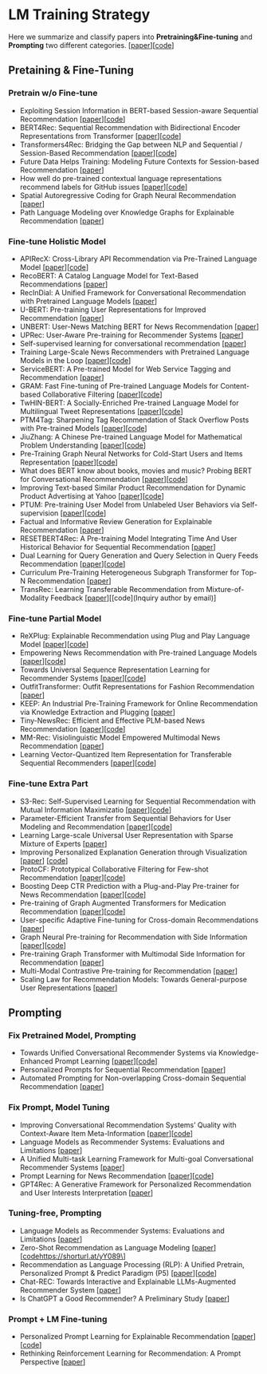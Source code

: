 # LM Training Strategy
Here we summarize and classify papers into **Pretraining&Fine-tuning** and **Prompting** two different categories.
\[[paper]()\]\[[code]()\]

## Pretaining & Fine-Tuning
### Pretrain w/o Fine-tune
+ Exploiting Session Information in BERT-based Session-aware Sequential Recommendation \[[paper](https://shorturl.at/EFPSZ)\]\[[code](https://github.com/theeluwin/session-aware-bert4rec)\]
+ BERT4Rec: Sequential Recommendation with Bidirectional Encoder Representations from Transformer \[[paper](https://shorturl.at/guAET)\]\[[code](https://github.com/FeiSun/BERT4Rec)\]
+ Transformers4Rec: Bridging the Gap between NLP and Sequential / Session-Based Recommendation \[[paper](https://shorturl.at/coESX)\]\[[code](https://github.com/NVIDIA-Merlin/Transformers4Rec/)\]
+ Future Data Helps Training: Modeling Future Contexts for Session-based Recommendation \[[paper](https://shorturl.at/pDY25)\]
+ How well do pre-trained contextual language representations recommend labels for GitHub issues \[[paper](https://shorturl.at/dlJ69)\]\[[code](https://bitbucket.org/jstzwj/lms4githubissue/src/master/data_view.7z)\]
+ Spatial Autoregressive Coding for Graph Neural Recommendation \[[paper](https://arxiv.org/abs/2205.09489)\]
+ Path Language Modeling over Knowledge Graphs for Explainable Recommendation \[[paper](https://dl.acm.org/doi/abs/10.1145/3485447.3511937)\]

### Fine-tune Holistic Model
+ APIRecX: Cross-Library API Recommendation via Pre-Trained Language Model \[[paper](https://aclanthology.org/2021.emnlp-main.275/)\]\[[code](https://github.com/yuningkang/APIRecX)\]
+ RecoBERT: A Catalog Language Model for Text-Based Recommendations \[[paper](https://arxiv.org/pdf/2009.13292.pdf)\]
+ RecInDial: A Unified Framework for Conversational Recommendation with Pretrained Language Models \[[paper](https://aclanthology.org/2022.aacl-main.37.pdf)\]
+ U-BERT: Pre-training User Representations for Improved Recommendation \[[paper](https://ojs.aaai.org/index.php/AAAI/article/view/16557)\]
+ UNBERT: User-News Matching BERT for News Recommendation \[[paper](https://www.ijcai.org/proceedings/2021/0462.pdf)\]
+ UPRec: User-Aware Pre-training for Recommender Systems \[[paper](https://arxiv.org/abs/2102.10989)\]
+ Self-supervised learning for conversational recommendation \[[paper](https://shorturl.at/nyAJV)\]
+ Training Large-Scale News Recommenders with Pretrained Language Models in the Loop \[[paper](https://dl.acm.org/doi/abs/10.1145/3534678.3539120)\]\[[code](https://github.com/Microsoft/SpeedyRec)\]
+ ServiceBERT: A Pre-trained Model for Web Service Tagging and Recommendation \[[paper](https://link.springer.com/chapter/10.1007/978-3-030-91431-8_29)\]
+ GRAM: Fast Fine-tuning of Pre-trained Language Models for Content-based Collaborative Filtering \[[paper](https://arxiv.org/abs/2204.04179)\]\[[code](https://github.com/yoonseok312/GRAM)\]
+ TwHIN-BERT: A Socially-Enriched Pre-trained Language Model for Multilingual Tweet Representations \[[paper](https://arxiv.org/abs/2209.07562)\]\[[code](https://github.com/xinyangz/TwHIN-BERT)\]
+ PTM4Tag: Sharpening Tag Recommendation of Stack Overflow Posts with Pre-trained Models \[[paper](https://dl.acm.org/doi/abs/10.1145/3524610.3527897)\]\[[code](https://github.com/soarsmu/PTM4Tag)\]
+ JiuZhang: A Chinese Pre-trained Language Model for Mathematical Problem Understanding \[[paper](https://dl.acm.org/doi/abs/10.1145/3534678.3539131)\]\[[code](https://github.com/RUCAIBox/JiuZhang)\]
+ Pre-Training Graph Neural Networks for Cold-Start Users and Items Representation \[[paper](https://dl.acm.org/doi/abs/10.1145/3437963.3441738)\]\[[code](https://github.com/jerryhao66/Pretrain-Recsys)\] 
+ What does BERT know about books, movies and music? Probing BERT for Conversational Recommendation \[[paper](https://dl.acm.org/doi/abs/10.1145/3383313.3412249)\]\[[code](https://github.com/Guzpenha/ConvRecProbingBERT)\]
+ Improving Text-based Similar Product Recommendation for Dynamic Product Advertising at Yahoo \[[paper](https://dl.acm.org/doi/abs/10.1145/3511808.3557129)\]\[[code](https://github.com/microsoft/unilm/tree/master/s2s-ft)\]
+ PTUM: Pre-training User Model from Unlabeled User Behaviors via Self-supervision \[[paper](https://arxiv.org/abs/2010.01494)\]\[[code](https://github.com/wuch15/PTUM)\]
+ Factual and Informative Review Generation for Explainable Recommendation \[[paper](https://arxiv.org/abs/2209.12613)\]
+ RESETBERT4Rec: A Pre-training Model Integrating Time And User Historical Behavior for Sequential Recommendation \[[paper](https://dl.acm.org/doi/abs/10.1145/3477495.3532054)\]
+ Dual Learning for Query Generation and Query Selection in Query Feeds Recommendation \[[paper](https://dl.acm.org/doi/abs/10.1145/3459637.3481910)\]\[[code](https://github.com/qikunxun/TitIE)\]
+ Curriculum Pre-Training Heterogeneous Subgraph Transformer for Top-N Recommendation \[[paper](https://dl.acm.org/doi/full/10.1145/3528667)\]
+ TransRec: Learning Transferable Recommendation from Mixture-of-Modality Feedback \[[paper](https://arxiv.org/abs/2206.06190)\]\[[code](Inquiry author by email)\]


### Fine-tune Partial Model
+ ReXPlug: Explainable Recommendation using Plug and Play Language Model \[[paper](https://dl.acm.org/doi/10.1145/3404835.3462939)\]\[[code](https://github.com/deepeshhada/ReXPlug/)\]
+ Empowering News Recommendation with Pre-trained Language Models \[[paper](https://shorturl.at/dnwLQ)\]\[[code](https://github.com/wuch15/PLM4NewsRec)\]
+ Towards Universal Sequence Representation Learning for Recommender Systems \[[paper](https://shorturl.at/RT378)\]\[[code](https://github.com/RUCAIBox/UniSRec)\]
+ OutfitTransformer: Outfit Representations for Fashion Recommendation \[[paper](https://shorturl.at/qBGX5)\]
+ KEEP: An Industrial Pre-Training Framework for Online Recommendation via Knowledge Extraction and Plugging \[[paper](https://shorturl.at/fjwDU)\]
+ Tiny-NewsRec: Efficient and Effective PLM-based News Recommendation \[[paper](https://arxiv.org/abs/2112.00944)\]\[[code](https://github.com/yflyl613/Tiny-NewsRec)\]
+ MM-Rec: Visiolinguistic Model Empowered Multimodal News Recommendation \[[paper](https://dl.acm.org/doi/abs/10.1145/3477495.3531896)\]
+ Learning Vector-Quantized Item Representation for Transferable Sequential Recommenders \[[paper](https://arxiv.org/abs/2210.12316)\]\[[code](https://github.com/RUCAIBox/VQ-Rec)\]


### Fine-tune Extra Part
+ S3-Rec: Self-Supervised Learning for Sequential Recommendation with Mutual Information Maximizatio \[[paper](https://shorturl.at/ioxX5)\]\[[code](https://github.com/RUCAIBox/CIKM2020-S3Rec)\]
+ Parameter-Efficient Transfer from Sequential Behaviors for User Modeling and Recommendation \[[paper](https://shorturl.at/aNPVZ)\]\[[code](https://github.com/fajieyuan/sigir2020_peterrec)\]
+ Learning Large-scale Universal User Representation with Sparse Mixture of Experts \[[paper](https://arxiv.org/abs/2207.04648)\]
+ Improving Personalized Explanation Generation through Visualization \[[paper](https://aclanthology.org/2022.acl-long.20/)\] \[[code]( https://github.com/jeykigung/METER)\]
+ ProtoCF: Prototypical Collaborative Filtering for Few-shot Recommendation \[[paper](https://shorturl.at/bCDRU)\]\[[code](https://github.com/aravindsankar28/ProtoCF)\]
+ Boosting Deep CTR Prediction with a Plug-and-Play Pre-trainer for News Recommendation \[[paper](https://aclanthology.org/2022.coling-1.249/)\]\[[code](https://github.com/Jyonn/PREC)\]
+ Pre-training of Graph Augmented Transformers for Medication Recommendation \[[paper](https://arxiv.org/abs/1906.00346)\]\[[code](https://github.com/jshang123/G-Bert)\]
+ User-specific Adaptive Fine-tuning for Cross-domain Recommendations \[[paper](https://ieeexplore.ieee.org/abstract/document/9573392)\]
+ Graph Neural Pre-training for Recommendation with Side Information \[[paper](https://dl.acm.org/doi/full/10.1145/3568953)\]\[[code](https://github.com/pretrain/pretrain)\]
+ Pre-training Graph Transformer with Multimodal Side Information for Recommendation \[[paper](https://dl.acm.org/doi/abs/10.1145/3474085.3475709)\]
+ Multi-Modal Contrastive Pre-training for Recommendation \[[paper](https://dl.acm.org/doi/abs/10.1145/3512527.3531378)\]
+ Scaling Law for Recommendation Models: Towards General-purpose User Representations \[[paper](https://arxiv.org/abs/2111.11294)\]


## Prompting
### Fix Pretrained Model, Prompting
+ Towards Unified Conversational Recommender Systems via Knowledge-Enhanced Prompt Learning \[[paper](https://shorturl.at/emOX2)\]\[[code](https://github.com/RUCAIBox/UniCRS)\]
+ Personalized Prompts for Sequential Recommendation \[[paper](https://arxiv.org/abs/2205.09666)\]
+ Automated Prompting for Non-overlapping Cross-domain Sequential Recommendation \[[paper](https://arxiv.org/abs/2304.04218)\]


### Fix Prompt, Model Tuning
+ Improving Conversational Recommendation Systems’ Quality with Context-Aware Item Meta-Information \[[paper](https://arxiv.org/pdf/2112.08140.pdf)\]\[[code](https://github.com/by2299/MESE)\]
+ Language Models as Recommender Systems: Evaluations and Limitations \[[paper](https://www.amazon.science/publications/language-models-as-recommender-systems-evaluations-and-limitations)\]
+ A Unified Multi-task Learning Framework for Multi-goal Conversational Recommender Systems \[[paper](https://shorturl.at/rDO01)\]
+ Prompt Learning for News Recommendation \[[paper](https://arxiv.org/abs/2304.05263)\]\[[code](https://github.com/resistzzz/Prompt4NR)\]
+ GPT4Rec: A Generative Framework for Personalized Recommendation and User Interests Interpretation \[[paper](https://arxiv.org/abs/2304.03879)\]


### Tuning-free, Prompting
+ Language Models as Recommender Systems: Evaluations and Limitations \[[paper](https://www.amazon.science/publications/language-models-as-recommender-systems-evaluations-and-limitations)\]
+ Zero-Shot Recommendation as Language Modeling \[[paper](https://link.springer.com/chapter/10.1007/978-3-030-99739-7_26)\]\[[code]()https://shorturl.at/yY089\]
+ Recommendation as Language Processing (RLP): A Unified Pretrain, Personalized Prompt & Predict Paradigm (P5) \[[paper](https://shorturl.at/psI47)\]\[[code](https://github.com/jeykigung/P5)\]
+ Chat-REC: Towards Interactive and Explainable LLMs-Augmented Recommender System \[[paper](https://arxiv.org/abs/2303.14524)\]
+ Is ChatGPT a Good Recommender? A Preliminary Study \[[paper](https://arxiv.org/abs/2304.10149)\]


### Prompt + LM Fine-tuning
+ Personalized Prompt Learning for Explainable Recommendation \[[paper](https://shorturl.at/fvEO8)\]\[[code](https://github.com/lileipisces/PEPLER)\]
+ Rethinking Reinforcement Learning for Recommendation: A Prompt Perspective \[[paper](https://dl.acm.org/doi/abs/10.1145/3477495.3531714)\]

